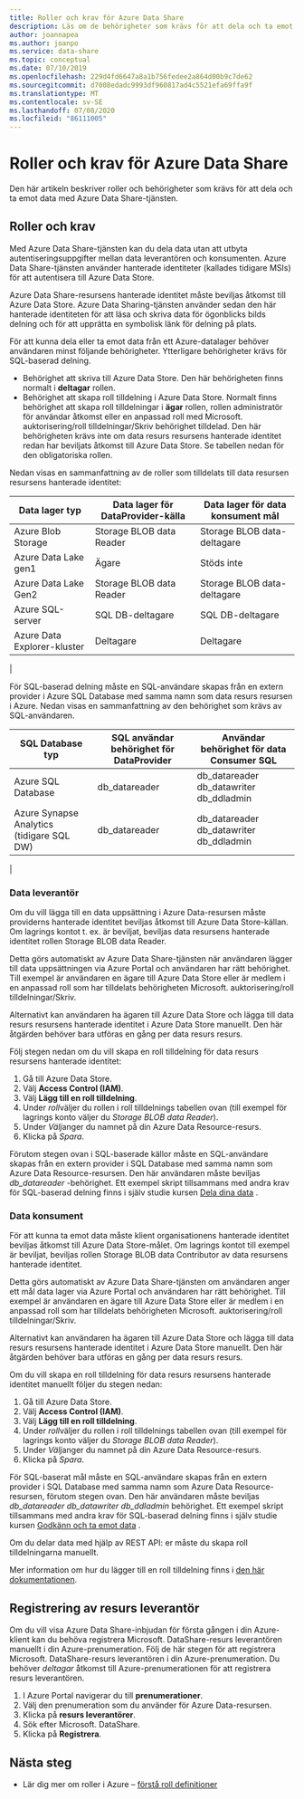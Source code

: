 ```yaml
---
title: Roller och krav för Azure Data Share
description: Läs om de behörigheter som krävs för att dela och ta emot data med Azure Data Share.
author: joannapea
ms.author: joanpo
ms.service: data-share
ms.topic: conceptual
ms.date: 07/10/2019
ms.openlocfilehash: 229d4fd6647a8a1b756fedee2a864d00b9c7de62
ms.sourcegitcommit: d7008edadc9993df960817ad4c5521efa69ffa9f
ms.translationtype: MT
ms.contentlocale: sv-SE
ms.lasthandoff: 07/08/2020
ms.locfileid: "86111005"
---
```

# <a name="roles-and-requirements-for-azure-data-share"></a>Roller och krav för Azure Data Share 

Den här artikeln beskriver roller och behörigheter som krävs för att dela och ta emot data med Azure Data Share-tjänsten. 

## <a name="roles-and-requirements"></a>Roller och krav

Med Azure Data Share-tjänsten kan du dela data utan att utbyta autentiseringsuppgifter mellan data leverantören och konsumenten. Azure Data Share-tjänsten använder hanterade identiteter (kallades tidigare MSIs) för att autentisera till Azure Data Store. 

Azure Data Share-resursens hanterade identitet måste beviljas åtkomst till Azure Data Store. Azure Data Sharing-tjänsten använder sedan den här hanterade identiteten för att läsa och skriva data för ögonblicks bilds delning och för att upprätta en symbolisk länk för delning på plats. 

För att kunna dela eller ta emot data från ett Azure-datalager behöver användaren minst följande behörigheter. Ytterligare behörigheter krävs för SQL-baserad delning.

* Behörighet att skriva till Azure Data Store. Den här behörigheten finns normalt i **deltagar** rollen.
* Behörighet att skapa roll tilldelning i Azure Data Store. Normalt finns behörighet att skapa roll tilldelningar i **ägar** rollen, rollen administratör för användar åtkomst eller en anpassad roll med Microsoft. auktorisering/roll tilldelningar/Skriv behörighet tilldelad. Den här behörigheten krävs inte om data resurs resursens hanterade identitet redan har beviljats åtkomst till Azure Data Store. Se tabellen nedan för den obligatoriska rollen.

Nedan visas en sammanfattning av de roller som tilldelats till data resursen resursens hanterade identitet:

|**Data lager typ**|**Data lager för DataProvider-källa**|**Data lager för data konsument mål**|
|---|---|---|
|Azure Blob Storage| Storage BLOB data Reader | Storage BLOB data-deltagare
|Azure Data Lake gen1 | Ägare | Stöds inte
|Azure Data Lake Gen2 | Storage BLOB data Reader | Storage BLOB data-deltagare
|Azure SQL-server | SQL DB-deltagare | SQL DB-deltagare
|Azure Data Explorer-kluster | Deltagare | Deltagare
|

För SQL-baserad delning måste en SQL-användare skapas från en extern provider i Azure SQL Database med samma namn som data resurs resursen i Azure. Nedan visas en sammanfattning av den behörighet som krävs av SQL-användaren.

|**SQL Database typ**|**SQL användar behörighet för DataProvider**|**Användar behörighet för data Consumer SQL**|
|---|---|---|
|Azure SQL Database | db_datareader | db_datareader db_datawriter db_ddladmin
|Azure Synapse Analytics (tidigare SQL DW) | db_datareader | db_datareader db_datawriter db_ddladmin
|

### <a name="data-provider"></a>Data leverantör

Om du vill lägga till en data uppsättning i Azure Data-resursen måste providerns hanterade identitet beviljas åtkomst till Azure Data Store-källan. Om lagrings kontot t. ex. är beviljat, beviljas data resursens hanterade identitet rollen Storage BLOB data Reader. 

Detta görs automatiskt av Azure Data Share-tjänsten när användaren lägger till data uppsättningen via Azure Portal och användaren har rätt behörighet. Till exempel är användaren en ägare till Azure Data Store eller är medlem i en anpassad roll som har tilldelats behörigheten Microsoft. auktorisering/roll tilldelningar/Skriv. 

Alternativt kan användaren ha ägaren till Azure Data Store och lägga till data resurs resursens hanterade identitet i Azure Data Store manuellt. Den här åtgärden behöver bara utföras en gång per data resurs resurs.

Följ stegen nedan om du vill skapa en roll tilldelning för data resurs resursens hanterade identitet:

1. Gå till Azure Data Store.
1. Välj **Access Control (IAM)**.
1. Välj **Lägg till en roll tilldelning**.
1. Under *roll*väljer du rollen i roll tilldelnings tabellen ovan (till exempel för lagrings konto väljer du *Storage BLOB data Reader*).
1. Under *Välj*anger du namnet på din Azure Data Resource-resurs.
1. Klicka på *Spara*.

Förutom stegen ovan i SQL-baserade källor måste en SQL-användare skapas från en extern provider i SQL Database med samma namn som Azure Data Resource-resursen. Den här användaren måste beviljas *db_datareader* -behörighet. Ett exempel skript tillsammans med andra krav för SQL-baserad delning finns i själv studie kursen [Dela dina data](share-your-data.md) . 

### <a name="data-consumer"></a>Data konsument
För att kunna ta emot data måste klient organisationens hanterade identitet beviljas åtkomst till Azure Data Store-målet. Om lagrings kontot till exempel är beviljat, beviljas rollen Storage BLOB data Contributor av data resursens hanterade identitet. 

Detta görs automatiskt av Azure Data Share-tjänsten om användaren anger ett mål data lager via Azure Portal och användaren har rätt behörighet. Till exempel är användaren en ägare till Azure Data Store eller är medlem i en anpassad roll som har tilldelats behörigheten Microsoft. auktorisering/roll tilldelningar/Skriv. 

Alternativt kan användaren ha ägaren till Azure Data Store och lägga till data resurs resursens hanterade identitet i Azure Data Store manuellt. Den här åtgärden behöver bara utföras en gång per data resurs resurs.

Om du vill skapa en roll tilldelning för data resurs resursens hanterade identitet manuellt följer du stegen nedan:

1. Gå till Azure Data Store.
1. Välj **Access Control (IAM)**.
1. Välj **Lägg till en roll tilldelning**.
1. Under *roll*väljer du rollen i roll tilldelnings tabellen ovan (till exempel för lagrings konto väljer du *Storage BLOB data Reader*).
1. Under *Välj*anger du namnet på din Azure Data Resource-resurs.
1. Klicka på *Spara*.

För SQL-baserat mål måste en SQL-användare skapas från en extern provider i SQL Database med samma namn som Azure Data Resource-resursen, förutom stegen ovan. Den här användaren måste beviljas *db_datareader db_datawriter db_ddladmin* behörighet. Ett exempel skript tillsammans med andra krav för SQL-baserad delning finns i själv studie kursen [Godkänn och ta emot data](subscribe-to-data-share.md) . 

Om du delar data med hjälp av REST API: er måste du skapa roll tilldelningarna manuellt. 

Mer information om hur du lägger till en roll tilldelning finns i [den här dokumentationen](https://docs.microsoft.com/azure/role-based-access-control/role-assignments-portal#add-a-role-assignment). 

## <a name="resource-provider-registration"></a>Registrering av resurs leverantör 

Om du vill visa Azure Data Share-inbjudan för första gången i din Azure-klient kan du behöva registrera Microsoft. DataShare-resurs leverantören manuellt i din Azure-prenumeration. Följ de här stegen för att registrera Microsoft. DataShare-resurs leverantören i din Azure-prenumeration. Du behöver *deltagar* åtkomst till Azure-prenumerationen för att registrera resurs leverantören.

1. I Azure Portal navigerar du till **prenumerationer**.
1. Välj den prenumeration som du använder för Azure Data-resursen.
1. Klicka på **resurs leverantörer**.
1. Sök efter Microsoft. DataShare.
1. Klicka på **Registrera**.

## <a name="next-steps"></a>Nästa steg

- Lär dig mer om roller i Azure – [förstå roll definitioner](../role-based-access-control/role-definitions.md)

